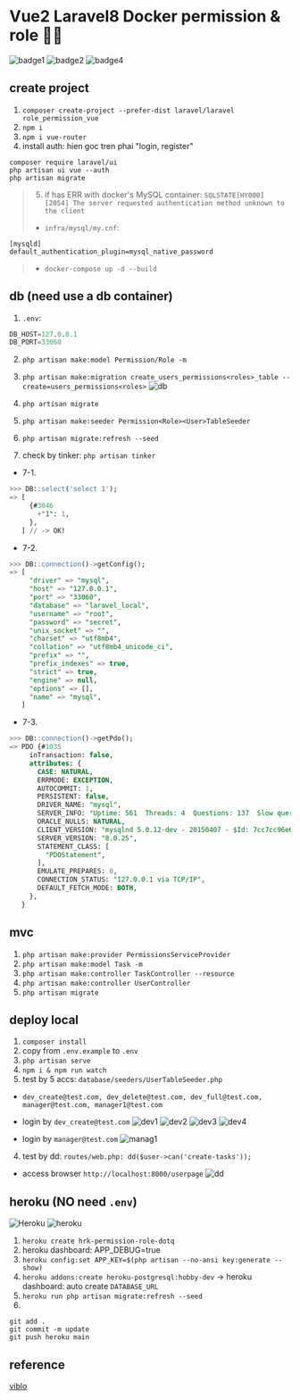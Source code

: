 # Vue2 Laravel8 Docker permission & role 🚀🐳

![badge1](https://img.shields.io/badge/vue--js-2-yellow)
![badge2](https://img.shields.io/badge/laravel-8-brightgreen)
![badge4](https://img.shields.io/badge/docker-3.3.1-blue)

## create project
1. `composer create-project --prefer-dist laravel/laravel role_permission_vue`
2. `npm i`
3. `npm i vue-router`
4. install auth: hien goc tren phai "login, register"
```shell
composer require laravel/ui
php artisan ui vue --auth
php artisan migrate
```
>5. if has ERR with docker's MySQL container: `SQLSTATE[HY000] [2054] The server requested authentication method unknown to the client`
>- `infra/mysql/my.cnf`:
```shell
[mysqld]
default_authentication_plugin=mysql_native_password
```
>- `docker-compose up -d --build`

## db (need use a db container)
1. `.env`:
```sql
DB_HOST=127.0.0.1
DB_PORT=33060
```
2. `php artisan make:model Permission/Role -m`
3. `php artisan make:migration create_users_permissions<roles>_table --create=users_permissions<roles>`
![db](screenshot/db.png)

4. `php artisan migrate`
5. `php artisan make:seeder Permission<Role><User>TableSeeder`
6. `php artisan migrate:refresh --seed`
7. check by tinker: `php artisan tinker`
- 7-1.
```sql
>>> DB::select('select 1');
=> [
     {#3046
       +"1": 1,
     },
   ] // -> OK!
```
- 7-2.
```sql
>>> DB::connection()->getConfig();
=> [
     "driver" => "mysql",
     "host" => "127.0.0.1",
     "port" => "33060",
     "database" => "laravel_local",
     "username" => "root",
     "password" => "secret",
     "unix_socket" => "",
     "charset" => "utf8mb4",
     "collation" => "utf8mb4_unicode_ci",
     "prefix" => "",
     "prefix_indexes" => true,
     "strict" => true,
     "engine" => null,
     "options" => [],
     "name" => "mysql",
   ]
```
- 7-3.
```sql
>>> DB::connection()->getPdo();
=> PDO {#1035
     inTransaction: false,
     attributes: {
       CASE: NATURAL,
       ERRMODE: EXCEPTION,
       AUTOCOMMIT: 1,
       PERSISTENT: false,
       DRIVER_NAME: "mysql",
       SERVER_INFO: "Uptime: 561  Threads: 4  Questions: 137  Slow queries: 0  Opens: 178  Flush tables: 3  Open tables: 97  Queries per second avg: 0.244",
       ORACLE_NULLS: NATURAL,
       CLIENT_VERSION: "mysqlnd 5.0.12-dev - 20150407 - $Id: 7cc7cc96e675f6d72e5cf0f267f48e167c2abb23 $",
       SERVER_VERSION: "8.0.25",
       STATEMENT_CLASS: [
         "PDOStatement",
       ],
       EMULATE_PREPARES: 0,
       CONNECTION_STATUS: "127.0.0.1 via TCP/IP",
       DEFAULT_FETCH_MODE: BOTH,
     },
   }
```

## mvc
1. `php artisan make:provider PermissionsServiceProvider`
2. `php artisan make:model Task -m`
3. `php artisan make:controller TaskController --resource`
4. `php artisan make:controller UserController`
5. `php artisan migrate`

## deploy local
1. `composer install`
2. copy from `.env.example` to `.env`
3. `php artisan serve`
4. `npm i & npm run watch`
5. test by 5 accs: `database/seeders/UserTableSeeder.php`
- `dev_create@test.com, dev_delete@test.com, dev_full@test.com, manager@test.com, manager1@test.com`
- login by `dev_create@test.com`
![dev1](screenshot/dev1.png)
![dev2](screenshot/dev2.png)
![dev3](screenshot/dev3.png)
![dev4](screenshot/dev4.png)

- login by `manager@test.com`
![manag1](screenshot/manag1.png)

4. test by dd: `routes/web.php: dd($user->can('create-tasks'));`
- access browser `http://localhost:8000/userpage`
![dd](screenshot/dd.png)

## heroku (NO need `.env`)
![Heroku](https://heroku-badge.herokuapp.com/?app=hrk-permission-role-dotq)
![heroku](screenshot/heroku.png)

1. `heroku create hrk-permission-role-dotq`
2. heroku dashboard: APP_DEBUG=true
3. `heroku config:set APP_KEY=$(php artisan --no-ansi key:generate --show)`
4. `heroku addons:create heroku-postgresql:hobby-dev` -> heroku dashboard: auto create `DATABASE_URL`
5. `heroku run php artisan migrate:refresh --seed`
6.
```shell
git add .
git commit -m update
git push heroku main
```

## reference
[viblo](https://viblo.asia/p/phan-quyen-user-voi-laravel-va-vue-router-WAyK8p0mKxX)

